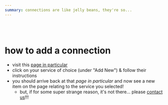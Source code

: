 ```yaml
---
summary: connections are like jelly beans, they're so...
---
```

<br/><br/>

# how to add a connection
* visit this [page in particular](/settings/account/connections)
* click on your service of choice (under "Add New") & follow their instructions
* you should arrive back at that *page in particular* and now see a new item on the page relating to the service you selected!
	* but, if for some super strange reason, it's not there... please [contact us](https://discord.com/invite/rs3r4dQu9P)!!!